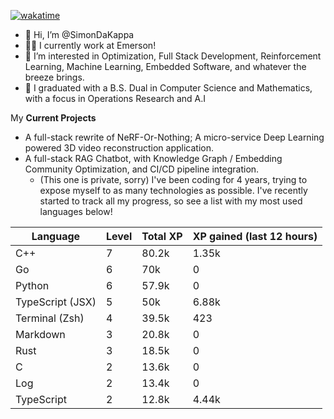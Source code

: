 
[![wakatime](https://wakatime.com/badge/user/50e6c678-94a9-4739-af51-360aeb113c51.svg)](https://wakatime.com/@50e6c678-94a9-4739-af51-360aeb113c51)

- 👋 Hi, I’m @SimonDaKappa
- 🧑‍💼 I currently work at Emerson!
- 👀 I’m interested in Optimization, Full Stack Development, Reinforcement Learning, Machine Learning, Embedded Software, and whatever the breeze brings.
- 🌱 I graduated with a B.S. Dual in Computer Science and Mathematics, with a focus in Operations Research and A.I

My **Current Projects** 
- A full-stack rewrite of NeRF-Or-Nothing; A micro-service Deep Learning powered 3D video reconstruction application.
- A full-stack RAG Chatbot, with Knowledge Graph / Embedding Community Optimization, and CI/CD pipeline integration.
  - (This one is private, sorry)
I've been coding for 4 years, trying to expose myself to as many technologies as possible. I've recently started to track all my progress, so see
a list with my most used languages below!

| Language | Level | Total XP | XP gained (last 12 hours) |
| --- | --- | --- | --- |
| C++ | 7 | 80.2k | 1.35k |
| Go | 6 | 70k | 0 |
| Python | 6 | 57.9k | 0 |
| TypeScript (JSX) | 5 | 50k | 6.88k |
| Terminal (Zsh) | 4 | 39.5k | 423 |
| Markdown | 3 | 20.8k | 0 |
| Rust | 3 | 18.5k | 0 |
| C | 2 | 13.6k | 0 |
| Log | 2 | 13.4k | 0 |
| TypeScript | 2 | 12.8k | 4.44k |